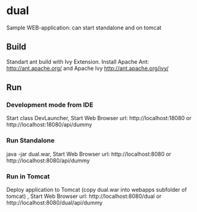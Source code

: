# dual
Sample WEB-application: can start standalone and on tomcat

## Build ##
Standart ant build with Ivy Extension.
Install Apache Ant: http://ant.apache.org/ and Apache Ivy http://ant.apache.org/ivy/

## Run ##
### Development mode from IDE ###
Start class DevLauncher, Start Web Browser url: http://localhost:18080 or http://localhost:18080/api/dummy

### Run Standalone ###
java -jar dual.war, Start Web Browser url: http://localhost:8080 or http://localhost:8080/api/dummy

### Run in Tomcat ###
Deploy application to Tomcat (copy dual.war into webapps subfolder of tomcat) , Start Web Browser url: http://localhost:8080/dual or http://localhost:8080/dual/api/dummy
